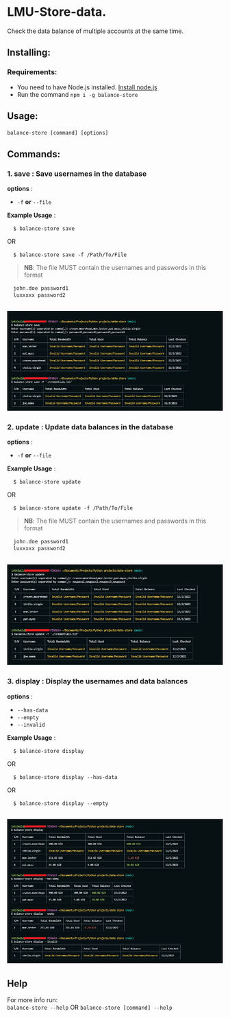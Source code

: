 # LMU-Store-data.
Check the data balance of multiple accounts at the same time.

## Installing:
### Requirements:
* You need to have Node.js installed. [Install node.js](https://nodejs.org/en/download/)
* Run the command `npm i -g balance-store`

## Usage:
`balance-store [command] [options]`
## Commands:
### 1. **save** : Save usernames in the database  
**options** :  
* `-f` **or** `--file` <file path>

**Example Usage** :  
```
  $ balance-store save
```
OR
```
  $ balance-store save -f /Path/To/File
```
> **NB**: The file MUST contain the usernames and passwords in this format
```
  john.doe password1
  luxxxxx password2
```
![save-usage](https://github.com/inth3wild/LMU-Store-data/blob/main/media/save-edited.png)
---

### 2. **update** : Update data balances in the database  
**options** :  
* `-f` **or** `--file` <file path>

**Example Usage** :  
```
  $ balance-store update
```
OR
```
  $ balance-store update -f /Path/To/File
```
> **NB**: The file MUST contain the usernames and passwords in this format
```
  john.doe password1
  luxxxxx password2
```
![update-usage](https://github.com/inth3wild/LMU-Store-data/blob/main/media/update-edited.png)
---
  
  
### 3. **display** : Display the usernames and data balances  
**options** :  
* `--has-data`
* `--empty`
* `--invalid`

**Example Usage** :  
```
  $ balance-store display
```
OR
```
  $ balance-store display --has-data
```
OR
```
  $ balance-store display --empty
```
![display-usage](https://github.com/inth3wild/LMU-Store-data/blob/main/media/display-edited.png)
---

## Help
For more info run:  
`balance-store --help`  OR   `balance-store [command] --help`
